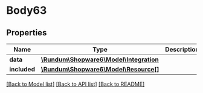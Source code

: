 # Body63

## Properties
Name | Type | Description | Notes
------------ | ------------- | ------------- | -------------
**data** | [**\Rundum\Shopware6\Model\Integration**](Integration.md) |  | [optional] 
**included** | [**\Rundum\Shopware6\Model\Resource[]**](Resource.md) |  | [optional] 

[[Back to Model list]](../../README.md#documentation-for-models) [[Back to API list]](../../README.md#documentation-for-api-endpoints) [[Back to README]](../../README.md)


